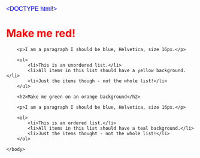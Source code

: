 <DOCTYPE html!>
<html>
<head>
<title>CSS Exercises 1</title>
<style>
p {
color: blue;
font-family: 'Helvetica';
font-size: 16px;}
h1 {color: red;}
ul li {background-color: yellow;}
h2 {color: green; background-color: orange;}
ol li {background-color: teal;}
</style>
</head>

<!DOCTYPE html>
<html>
    <head>
        <title>CSS Exercises 1</title>
    </head>
    <body>
        <h1>Make me red!</h1>

        <p>I am a paragraph I should be blue, Helvetica, size 16px.</p>

        <ul>
            <li>This is an unordered list.</li>
            <li>All items in this list should have a yellow background.</li>
            <li>Just the items though - not the whole list!</li>
        </ul>

        <h2>Make me green on an orange background</h2>

        <p>I am a paragraph I should be blue, Helvetica, size 16px.</p>

        <ol>
            <li>This is an ordered list.</li>
            <li>All items in this list should have a teal background.</li>
            <li>Just the items thought - not the whole list!</li>
        </ol>

    </body>
</html>
